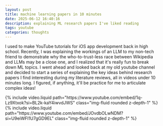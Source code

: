 ```yaml
---
layout: post
title: machine learning papers in 10 minutes
date: 2025-06-12 16:40:16
description: explaining ML research papers I've liked reading
tags: youtube
categories: thoughts
---
```


I used to make YouTube tutorials for iOS app development back in high school. Recently, I was explaining the workings of an LLM to my non-tech friend to demonstrate why the who-to-trust-less race between Wikipedia and LLMs may be a close one, and I realized that it's really fun to break down ML topics. I went ahead and looked back at my old youtube channel and decided to start a series of explaining the key ideas behind research papers I find interesting during my literature reviews, all in videos under 10 minutes long. I figured, if anything, it'll be practice for me to articulate complex ideas!

<div class="row mt-3">
    <div class="col-sm mt-3 mt-md-0">
        {% include video.liquid path="https://www.youtube.com/embed/1q-Lz9Xtxok?si=BL2k-kaY4iwvdJWS" class="img-fluid rounded z-depth-1" %}
    </div>
    <div class="col-sm mt-3 mt-md-0">
        {% include video.liquid path="https://www.youtube.com/embed/JOvdbOLwNDM?si=U9eiWFl1U7gGD9EL" class="img-fluid rounded z-depth-1" %}
    </div>
</div>